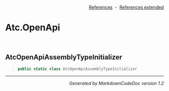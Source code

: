 <div style='text-align: right'>

[References](Index.md)&nbsp;&nbsp;-&nbsp;&nbsp;[References extended](IndexExtended.md)
</div>

# Atc.OpenApi

<br />

## AtcOpenApiAssemblyTypeInitializer

>```csharp
>public static class AtcOpenApiAssemblyTypeInitializer
>```

<hr /><div style='text-align: right'><i>Generated by MarkdownCodeDoc version 1.2</i></div>
